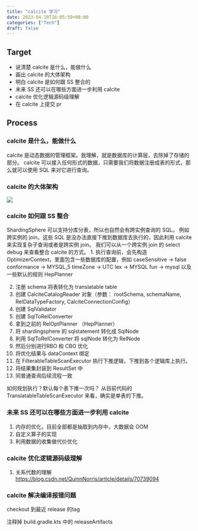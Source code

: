 ```yaml
---
title: "calcite 学习"
date: 2023-04-10T18:05:59+08:00
categories: ["Tech"]
draft: false
---
```


## Target
-  说清楚 calcite 是什么，能做什么
-  画出 calcite 的大体架构
-  明白 calcite 是如何跟 SS 整合的
-  未来 SS 还可以在哪些方面进一步利用 calcite
-  calcite 优化逻辑源码级理解
-  在 calcite 上提交 pr

## Process
### calcite 是什么，能做什么

calcite 是动态数据的管理框架。我理解，就是数据库的计算层，去除掉了存储的部分。
calcite 可以接入任何形式的数据，只需要我们将数据注册成表的形式，那么就可以使用 SQL 来对它进行查询。


### calcite 的大体架构
![](/img/20230417-172948.jpg)

### calcite 如何跟 SS 整合

ShardingSphere 可以支持分库分表，所以也自然会有跨实例查询的 SQL。 例如跨实例的 join。这些 SQL 是没办法直接下推到数据库去执行的，因此利用 calcite 来实现复杂子查询或者是跨实例 join。
我们可以从一个跨实例 join 的 select debug 来查看整合 calcite 的方式。 
1. 
执行查询前，会先构造 OptimizerContext，里面包含一些数据库的配置，例如
caseSensitive -> false
conformance -> MYSQL_5
timeZone -> UTC
lex -> MYSQL
fun -> mysql
以及一些默认的规则
HepPlanner

2. 注册 schema
将表转化为 translatable table
3. 创建 CalciteCatalogReader 对象（参数： rootSchema, schemaName, RelDataTypeFactory, CalciteConnectionConfig）
4. 创建 SqlValidator
5. 创建 SqlToRelConverter
6. 拿到之前的 RelOptPlanner （HepPlanner）
7. 将 shardingsphere 的 sqlstatement 转化成 SqlNode
8. 利用 SqlToRelConverter 将 sqlNode 转化为 RelNode
9. 然后分别进行RBO 和 CBO 优化
10. 将优化结果与 dataContext 绑定
11. 在 FilterableTableScanExecutor 执行下推逻辑，下推到各个逻辑库上执行。
12. 将结果集封装到 ResultSet 中
13. 同普通查询后续流程一致

如何规划执行？默认每个表下推一次吗？
从目前代码的 TranslatableTableScanExecutor 来看，确实是单表的下推。


### 未来 SS 还可以在哪些方面进一步利用 calcite
1. 内存的优化，目前全部都是抽取到内存中，大数据会 OOM
2. 自定义算子的实现
3. 利用数据的收集做代价优化

### calcite 优化逻辑源码级理解
1. 关系代数的理解 https://blog.csdn.net/QuinnNorris/article/details/70739094

### calcite 解决编译报错问题

checkout 到最近 release 的tag

注释掉 build.gradle.kts 中的 releaseArtifacts
